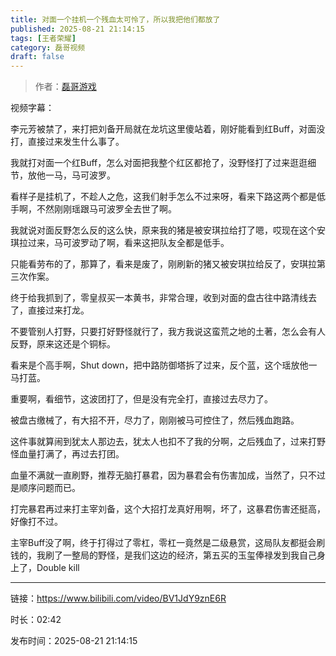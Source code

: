 ```yaml
---
title: 对面一个挂机一个残血太可怜了，所以我把他们都放了
published: 2025-08-21 21:14:15
tags: [王者荣耀]
category: 磊哥视频
draft: false
---
```



> 作者：[磊哥游戏](https://space.bilibili.com/268941858?spm_id_from=333.788.upinfo.head.click)

视频字幕：

李元芳被禁了，来打把刘备开局就在龙坑这里傻站着，刚好能看到红Buff，对面没打，直接过来发生什么事了。

我就打对面一个红Buff，怎么对面把我整个红区都抢了，没野怪打了过来逛逛细节，放他一马，马可波罗。

看样子是挂机了，不趁人之危，这我们射手怎么不过来呀，看来下路这两个都是低手啊，不然刚刚瑶跟马可波罗全去世了啊。

我就说对面反野怎么反的这么快，原来我的猪是被安琪拉给打了嗯，哎现在这个安琪拉过来，马可波罗动了啊，看来这把队友全都是低手。

只能看劳布的了，那算了，看来是废了，刚刷新的猪又被安琪拉给反了，安琪拉第三次作案。

终于给我抓到了，零皇叔买一本黄书，非常合理，收到对面的盘古往中路清线去了，直接过来打龙。

不要管别人打野，只要打好野怪就行了，我方我说这蛮荒之地的土著，怎么会有人反野，原来这还是个铜标。

看来是个高手啊，Shut down，把中路防御塔拆了过来，反个蓝，这个瑶放他一马打蓝。

重要啊，看细节，这波团打了，但是没有完全打，直接过去尽力了。

被盘古缴械了，有大招不开，尽力了，刚刚被马可控住了，然后残血跑路。

这件事就算闹到犹太人那边去，犹太人也扣不了我的分啊，之后残血了，过来打野怪血量打满了，再过去打团。

血量不满就一直刷野，推荐无脑打暴君，因为暴君会有伤害加成，当然了，只不过是顺序问题而已。

打完暴君再过来打主宰刘备，这个大招打龙真好用啊，坏了，这暴君伤害还挺高，好像打不过。

主宰Buff没了啊，终于打得过了零杠，零杠一竟然是二级悬赏，这局队友都挺会刷钱的，我刷了一整局的野怪，是我们这边的经济，第五买的玉玺俸禄发到我自己身上了，Double kill

---

链接：https://www.bilibili.com/video/BV1JdY9znE6R

时长：02:42

发布时间：2025-08-21 21:14:15
